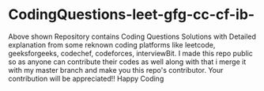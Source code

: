 # CodingQuestions-leet-gfg-cc-cf-ib-

Above shown Repository contains Coding Questions Solutions with Detailed explanation from some reknown coding platforms like leetcode, geeksforgeeks, codechef, codeforces, interviewBit.
I made this repo public so as anyone can contribute their codes as well along with that i merge it with my master branch and make you this repo's contributor.
Your contribution will be appreciated!!
Happy Coding
